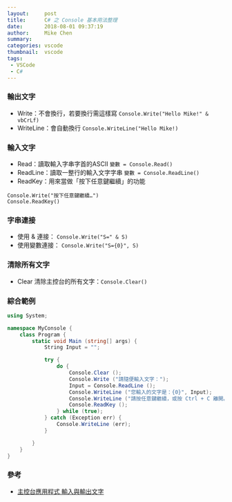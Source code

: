 ```yaml
---
layout:     post
title:      C# 之 Console 基本用法整理
date:       2018-08-01 09:37:19
author:     Mike Chen
summary:    
categories: vscode
thumbnail:  vscode
tags:
 - VSCode
 - C#
---
```


### 輸出文字
* Write：不會換行，若要換行需這樣寫 `Console.Write("Hello Mike!" & vbCrLf)`
* WriteLine：會自動換行 `Console.WriteLine("Hello Mike!)`

### 輸入文字
* Read：讀取輸入字串字首的ASCII `變數 = Console.Read()`
* ReadLine：讀取一整行的輸入文字字串 `變數 = Console.ReadLine()`
* ReadKey：用來當做「按下任意鍵繼續」的功能

```
Console.Write("按下任意鍵繼續…")
Console.ReadKey()
```

### 字串連接
* 使用 & 連接： `Console.Write("S=" & S)`
* 使用變數連接： `Console.Write("S={0}", S)`

### 清除所有文字
* Clear 清除主控台的所有文字：`Console.Clear()`

### 綜合範例

```csharp
using System;

namespace MyConsole {
    class Program {
        static void Main (string[] args) {
            String Input = "";

            try {
                do {
                    Console.Clear ();
                    Console.Write ("請隨便輸入文字：");
                    Input = Console.ReadLine ();
                    Console.WriteLine ("您輸入的文字是：{0}", Input);
                    Console.WriteLine ("請按任意鍵繼續，或按 Ctrl + C 離開。");
                    Console.ReadKey ();
                } while (true);
            } catch (Exception err) {
                Console.WriteLine (err);
            }

        }
    }
}
```

### 參考
* [主控台應用程式 輸入與輸出文字](http://it-easy.tw/vb-net-console-read-write/)